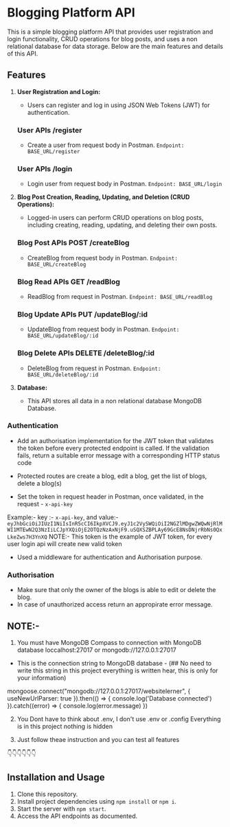 # Blogging Platform API

This is a simple blogging platform API that provides user registration and login functionality, CRUD operations for blog posts, and uses a non relational database for data storage. Below are the main features and details of this API.

## Features

1.  **User Registration and Login:**

    - Users can register and log in using JSON Web Tokens (JWT) for authentication.

    ### User APIs /register

    - Create a user from request body in Postman.
      `Endpoint: BASE_URL/register`

    ### User APIs /login

    - Login user from request body in Postman.
      `Endpoint: BASE_URL/login`

2.  **Blog Post Creation, Reading, Updating, and Deletion (CRUD Operations):**

    - Logged-in users can perform CRUD operations on blog posts, including creating, reading, updating, and deleting their own posts.

    ### Blog Post APIs POST /createBlog

    - CreateBlog from request body in Postman.
      `Endpoint: BASE_URL/createBlog`

    ### Blog Read APIs GET /readBlog

    - ReadBlog from request in Postman.
      `Endpoint: BASE_URL/readBlog`

    ### Blog Update APIs PUT /updateBlog/:id

    - UpdateBlog from request body in Postman.
      `Endpoint: BASE_URL/updateBlog/:id`

    ### Blog Delete APIs DELETE /deleteBlog/:id

    - DeleteBlog from request in Postman.
      `Endpoint: BASE_URL/deleteBlog/:id`

3.  **Database:**

    - This API stores all data in a non relational database MongoDB Database.

### Authentication

- Add an authorisation implementation for the JWT token that validates the token before every protected endpoint is called. If the validation fails, return a suitable error message with a corresponding HTTP status code
- Protected routes are create a blog, edit a blog, get the list of blogs, delete a blog(s)

- Set the token in request header in Postman, once validated, in the request - `x-api-key`

Example:- key :- `x-api-key`, and value:- `eyJhbGciOiJIUzI1NiIsInR5cCI6IkpXVCJ9.eyJ1c2VySWQiOiI2NGZlMDgwZWQwNjRlMWI1MTEwN2Q3NzIiLCJpYXQiOjE2OTQzNzAxNjF9.uSQXSZBPLAy69GcE8NsDNjrRbNs0QxLkeZws7H3YnXQ` NOTE:- This token is the example of JWT token, for every user login api will create new valid token

- Used a middleware for authentication and Authorisation purpose.

### Authorisation

- Make sure that only the owner of the blogs is able to edit or delete the blog.
- In case of unauthorized access return an appropirate error message.

## NOTE:-

1. You must have MongoDB Compass to connection with MongoDB database
   loccalhost:27017 or mongodb://127.0.0.1:27017

- This is the connection string to MongoDB database - (## No need to write this string in this project everything is written hear, this is only for your information)

mongoose.connect("mongodb://127.0.0.1:27017/websitelerner", {
useNewUrlParser: true
}).then(() => {
console.log('Database connected')
}).catch((error) => {
console.log(error.message)
})

2. You Dont have to think about .env, I don't use .env or .config Everything is in this project nothing is hidden

3. Just follow theae instruction and you can test all features

👇👇👇👇👇👇

## Installation and Usage

1. Clone this repository.
2. Install project dependencies using `npm install` or `npm i`.
3. Start the server with `npm start`.
4. Access the API endpoints as documented.
